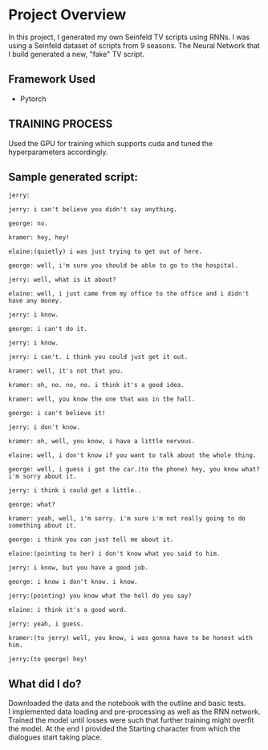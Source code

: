 # Project Overview

In this project, I generated my own Seinfeld TV scripts using RNNs. I was using a Seinfeld dataset of scripts from 9 seasons. The Neural Network that I build generated a new, "fake" TV script.
## Framework Used

* Pytorch

## TRAINING PROCESS

Used the GPU for training which supports cuda and tuned the hyperparameters accordingly.

## Sample generated script:
```
jerry:

jerry: i can't believe you didn't say anything.

george: no.

kramer: hey, hey!

elaine:(quietly) i was just trying to get out of here.

george: well, i'm sure you should be able to go to the hospital.

jerry: well, what is it about?

elaine: well, i just came from my office to the office and i didn't have any money.

jerry: i know.

george: i can't do it.

jerry: i know.

jerry: i can't. i think you could just get it out.

kramer: well, it's not that you.

kramer: oh, no. no, no. i think it's a good idea.

kramer: well, you know the one that was in the hall.

george: i can't believe it!

jerry: i don't know.

kramer: oh, well, you know, i have a little nervous.

elaine: well, i don't know if you want to talk about the whole thing.

george: well, i guess i got the car.(to the phone) hey, you know what? i'm sorry about it.

jerry: i think i could get a little..

george: what?

kramer: yeah, well, i'm sorry. i'm sure i'm not really going to do something about it.

george: i think you can just tell me about it.

elaine:(pointing to her) i don't know what you said to him.

jerry: i know, but you have a good job.

george: i know i don't know. i know.

jerry:(pointing) you know what the hell do you say?

elaine: i think it's a good word.

jerry: yeah, i guess.

kramer:(to jerry) well, you know, i was gonna have to be honest with him.

jerry:(to george) hey!
```

## What did I do?
Downloaded the data and the notebook with the outline and basic tests.   
I implemented data loading and pre-processing as well as the RNN network. 
Trained the model until losses were such that further training might overfit the model.
At the end I provided the Starting character from which the dialogues start taking place.

